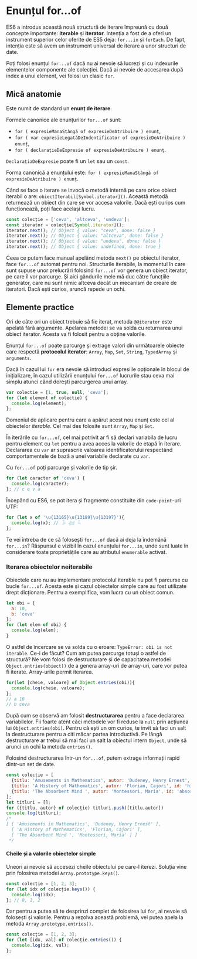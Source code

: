 # Enunțul for...of

ES6 a introdus această nouă structură de iterare împreună cu două concepte importante: **iterable** și **iterator**. Intenția a fost de a oferi un instrument superior celor oferite de ES5 deja: `for...in` și `forEach`. De fapt, intenția este să avem un instrument universal de iterare a unor structuri de date.

Poți folosi enunțul `for...of` dacă nu ai nevoie să lucrezi și cu indexurile elementelor componente ale colecției. Dacă ai nevoie de accesarea după index a unui element, vei folosi un clasic `for`.

## Mică anatomie

Este numit de standard un **enunț de iterare**.

Formele canonice ale enunțurilor `for...of` sunt:

-   `for ( expresieManaStângă of expresieDeAtribuire ) enunț`,
-   `for ( var expresieLegatăDeIndentificator of expresieDeAtribuire ) enunț`,
-   `for ( declarațieDeExpresie of expresieDeAtribuire ) enunț`.

`DeclarațiaDeExpresie` poate fi un `let` sau un `const`.

Forma canonică a enunțului este: `for ( expresieManaStângă of expresieDeAtribuire ) enunț`.

Când se face o iterare se invocă o metodă internă pe care orice obiect iterabil o are: `obiectIterabil[Symbol.iterator]()`. Această metodă returnează un obiect din care se vor accesa valorile. Dacă ești curios cum funcționează, poți face același lucru.

```javascript
const colecție = ['ceva', 'altceva', 'undeva'];
const iterator = colecție[Symbol.iterator]();
iterator.next(); // Object { value: "ceva", done: false }
iterator.next(); // Object { value: "altceva", done: false }
iterator.next(); // Object { value: "undeva", done: false }
iterator.next(); // Object { value: undefined, done: true }
```

Ceea ce putem face manual apelând metoda `next()` pe obiectul iterator, face `for...of` automat pentru noi. Structurile iterabile, la momentul în care sunt supuse unor prelucrări folosind `for...of` vor genera un obiect iterator, pe care îl vor parcurge. Și aici gândurile mele mă duc către funcțiile generator, care nu sunt nimic altceva decât un mecanism de creare de iteratori. Dacă ești curios, aruncă repede un ochi.

## Elemente practice

Ori de câte ori un obiect trebuie să fie iterat, metoda `@@iterator` este apelată fără argumente. Apelarea metodei se va solda cu returnarea unui obiect iterator. Acesta va fi folosit pentru a obține valorile.

Enunțul `for...of` poate parcurge și extrage valori din următoarele obiecte care respectă **protocolul iterator**: `Array`, `Map`, `Set`, `String`, `TypedArray` și `arguments`.

Dacă în cazul lui `for` era nevoie să introduci expresiile opționale în blocul de inițializare, în cazul utilizării enunțului `for...of` lucrurile stau ceva mai simplu atunci când dorești parcurgerea unui array.

```javascript
var colectie = [1, true, null, 'ceva'];
for (let element of colectie) {
  console.log(element);
};
```

Domeniul de aplicare pentru care a apărut acest nou enunț este cel al obiectelor *iterable*. Cel mai des folosite sunt `Array`, `Map` și `Set`.

În iterările cu `for...of`, cel mai potrivit ar fi să declari variabila de lucru pentru element cu `let` pentru a avea acces la valorile de etapă în iterare. Declararea cu `var` ar suprascrie valoarea identificatorului respectând comportamentele de bază a unei variabile declarate cu `var`.

Cu `for...of` poți parcurge și valorile de tip șir.

```javascript
for (let caracter of 'ceva') {
  console.log(caracter);
}; // c e v a
```

Începând cu ES6, se pot itera și fragmente constituite din `code-point`-uri UTF:

```javascript
for (let x of '\u{13165}\u{13189}\u{13197}'){
  console.log(x); // 𓅥 𓆉 𓆗
};
```

Te vei întreba de ce să folosești `for...of` dacă ai deja la îndemână `for...in`? Răspunsul e vizibil în cazul enunțului `for...in`, unde sunt luate în considerare toate proprietățile care au atributul `enumerable` activat.

### Iterarea obiectelor neiterabile

Obiectele care nu au implementare protocolul iterable nu pot fi parcurse cu bucle `for...of`. Acesta este și cazul obiectelor simple care au fost utilizate drept dicționare. Pentru a exemplifica, vom lucra cu un obiect comun.

```javascript
let obi = {
  a: 10,
  b: 'ceva'
};
for (let elem of obi) {
  console.log(elem);
}
```

O astfel de încercare se va solda cu o eroare: `TypeError: obi is not iterable`. Ce-i de făcut? Cum am putea parcurge totuși o astfel de structură? Ne vom folosi de destructurare și de capacitatea metodei `Object.entries(obiect))` de a genera array-uri de array-uri, care vor putea fi iterate. Array-urile permit iterarea.

```javascript
for(let [cheie, valoare] of Object.entries(obi)){
  console.log(cheie, valoare);
};
// a 10
// b ceva
```

După cum se observă am folosit **destructurarea** pentru a face declararea variabilelor. Fii foarte atent căci metodele vor fi reduse la `null` prin acțiunea lui `Object.entries(obi)`. Pentru că ești un om curios, te invit să faci un salt la destructurare pentru a citi măcar partea introductivă. Pe lângă destructurare ar trebui să mai faci un salt la obiectul intern `Object`, unde să arunci un ochi la metoda `entries()`.

Folosind destructurarea într-un `for...of`, putem extrage informații rapid dintr-un set de date.

```javascript
const colecție = [
  {titlu: 'Amusements in Mathematics', autor: 'Dudeney, Henry Ernest', id: 'amusementsinmath16713gut'},
  {titlu: 'A History of Mathematics', autor: 'Florian, Cajori', id: 'historyofmathema001062mbp'},
  {titlu: 'The Absorbent Mind ', autor: 'Montessori, Maria', id: 'absorbentmind031961mbp'}
];
let titluri = [];
for ({titlu, autor} of colecție) titluri.push([titlu,autor])
console.log(titluri);
/*
[ [ 'Amusements in Mathematics', 'Dudeney, Henry Ernest' ],
  [ 'A History of Mathematics', 'Florian, Cajori' ],
  [ 'The Absorbent Mind ', 'Montessori, Maria' ] ]
 */
```

#### Cheile și a valorile obiectelor simple

Uneori ai nevoie să accesezi cheile obiectului pe care-l iterezi. Soluția vine prin folosirea metodei `Array.prototype.keys()`.

```javascript
const colecție = [1, 2, 3];
for (let idx of colecție.keys()) {
  console.log(idx);
}; // 0, 1, 2
```

Dar pentru a putea să te desprinzi complet de folosirea lui `for`, ai nevoie să folosești și valorile. Pentru a rezolva această problemă, vei putea apela la metoda `Array.prototype.entries()`.

```javascript
const colecție = [1, 2, 3];
for (let [idx, val] of colecție.entries()) {
  console.log(idx, val);
};
```
